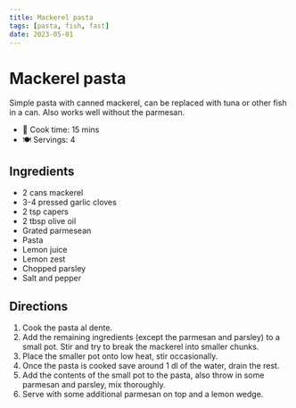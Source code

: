 ```yaml
---
title: Mackerel pasta
tags: [pasta, fish, fast]
date: 2023-05-01
---
```


# Mackerel pasta

Simple pasta with canned mackerel, can be replaced with tuna or other fish in a can. Also works well without the parmesan.

- 🍳 Cook time: 15 mins
- 🍽️ Servings: 4

## Ingredients

- 2 cans mackerel
- 3-4 pressed garlic cloves
- 2 tsp capers
- 2 tbsp olive oil
- Grated parmesean
- Pasta
- Lemon juice
- Lemon zest
- Chopped parsley
- Salt and pepper

## Directions

1. Cook the pasta al dente.
2. Add the remaining ingredients (except the parmesan and parsley) to a small pot. Stir and try to break the mackerel into smaller chunks.
3. Place the smaller pot onto low heat, stir occasionally.
4. Once the pasta is cooked save around 1 dl of the water, drain the rest.
5. Add the contents of the small pot to the pasta, also throw in some parmesan and parsley, mix thoroughly.
6. Serve with some additional parmesan on top and a lemon wedge.
